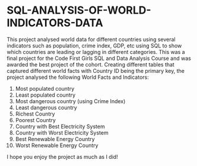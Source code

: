 # SQL-ANALYSIS-OF-WORLD-INDICATORS-DATA
This project analysed world data for different countries using several indicators such as population, crime index, GDP, etc using SQL to show which countries are leading or lagging in different categories.
This was a final project for the Code First Girls SQL and Data Analysis Course and was awarded the best project of the cohort.
Creating different tables that captured different world facts with Country ID being the primary key, the project analysed the following World Facts and Indicators:
1. Most populated country
2. Least populated country
3. Most dangerous country (using Crime Index)
4. Least dangerous country
5. Richest Country
6. Poorest Country
7. Country with Best Electricity System
8. Country with Worst Electricity System
9. Best Renewable Energy Country
10. Worst Renewable Energy Country

I hope you enjoy the project as much as I did!
